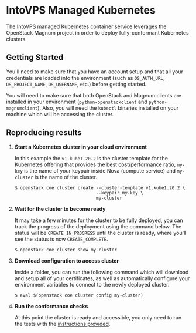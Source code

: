 # IntoVPS Managed Kubernetes

The IntoVPS managed Kubernetes container service leverages the OpenStack Magnum
project in order to deploy fully-conformant Kubernetes clusters.

## Getting Started

You'll need to make sure that you have an account setup and that all your
credentials are loaded into the environment (such as `OS_AUTH_URL`,
`OS_PROJECT_NAME`, `OS_USERNAME`, etc.) before getting started.

You will need to make sure that both OpenStack and Magnum clients are installed
in your environment (`python-openstackclient` and `python-magnumclient`). Also,
you will need the `kubectl` binaries installed on your machine which will be
accessing the cluster.

## Reproducing results

1. **Start a Kubernetes cluster in your cloud environment**

   In this example the `v1.kube1.20.2` is the cluster template for the Kubernetes
   offering that provides the best cost/performance ratio, `my-key` is the name
   of your keypair inside Nova (compute service) and `my-cluster` is the name
   of the cluster.

   ```console
   $ openstack coe cluster create --cluster-template v1.kube1.20.2 \
                                  --keypair my-key \
                                  my-cluster
   ```

2. **Wait for the cluster to become ready**

   It may take a few minutes for the cluster to be fully deployed, you can track
   the progress of the deployment using the command below.  The status will be
   `CREATE_IN_PROGRESS` until the cluster is ready, where you'll see the status
   is now `CREATE_COMPLETE`.

   ```console
   $ openstack coe cluster show my-cluster
   ```

3. **Download configuration to access cluster**

   Inside a folder, you can run the following command which will download and
   setup all of your certificates, as well as automatically configure your
   environment variables to connect to the newly deployed cluster.

   ```console
   $ eval $(openstack coe cluster config my-cluster)
   ```

4. **Run the conformance checks**

   At this point the cluster is ready and accessible, you only need to run the
   tests with the [instructions provided](../instructions.md#running).
